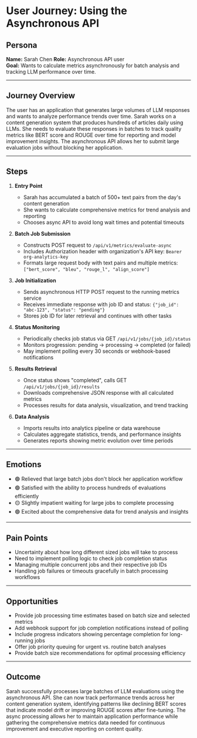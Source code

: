 # User Journey: Using the Asynchronous API

## Persona
**Name:** Sarah Chen
**Role:** Asynchronous API user  
**Goal:** Wants to calculate metrics asynchronously for batch analysis and tracking LLM performance over time.

---

## Journey Overview
The user has an application that generates large volumes of LLM responses and wants to analyze performance trends over time. Sarah works on a content generation system that produces hundreds of articles daily using LLMs. She needs to evaluate these responses in batches to track quality metrics like BERT score and ROUGE over time for reporting and model improvement insights. The asynchronous API allows her to submit large evaluation jobs without blocking her application.

---

## Steps

1. **Entry Point**
   - Sarah has accumulated a batch of 500+ text pairs from the day's content generation
   - She wants to calculate comprehensive metrics for trend analysis and reporting
   - Chooses async API to avoid long wait times and potential timeouts

2. **Batch Job Submission**
   - Constructs POST request to `/api/v1/metrics/evaluate-async`
   - Includes Authorization header with organization's API key: `Bearer org-analytics-key`
   - Formats large request body with text pairs and multiple metrics: `["bert_score", "bleu", "rouge_l", "align_score"]`

3. **Job Initialization**
   - Sends asynchronous HTTP POST request to the running metrics service
   - Receives immediate response with job ID and status: `{"job_id": "abc-123", "status": "pending"}`
   - Stores job ID for later retrieval and continues with other tasks

4. **Status Monitoring**
   - Periodically checks job status via GET `/api/v1/jobs/{job_id}/status`
   - Monitors progression: pending → processing → completed (or failed)
   - May implement polling every 30 seconds or webhook-based notifications

5. **Results Retrieval**
   - Once status shows "completed", calls GET `/api/v1/jobs/{job_id}/results`
   - Downloads comprehensive JSON response with all calculated metrics
   - Processes results for data analysis, visualization, and trend tracking

6. **Data Analysis**
   - Imports results into analytics pipeline or data warehouse
   - Calculates aggregate statistics, trends, and performance insights
   - Generates reports showing metric evolution over time periods

---

## Emotions
- 🟢 Relieved that large batch jobs don't block her application workflow
- 🟢 Satisfied with the ability to process hundreds of evaluations efficiently
- 🟡 Slightly impatient waiting for large jobs to complete processing
- 🟢 Excited about the comprehensive data for trend analysis and insights

---

## Pain Points
- Uncertainty about how long different sized jobs will take to process
- Need to implement polling logic to check job completion status
- Managing multiple concurrent jobs and their respective job IDs
- Handling job failures or timeouts gracefully in batch processing workflows

---

## Opportunities
- Provide job processing time estimates based on batch size and selected metrics
- Add webhook support for job completion notifications instead of polling
- Include progress indicators showing percentage completion for long-running jobs
- Offer job priority queuing for urgent vs. routine batch analyses
- Provide batch size recommendations for optimal processing efficiency

---

## Outcome
Sarah successfully processes large batches of LLM evaluations using the asynchronous API. She can now track performance trends across her content generation system, identifying patterns like declining BERT scores that indicate model drift or improving ROUGE scores after fine-tuning. The async processing allows her to maintain application performance while gathering the comprehensive metrics data needed for continuous improvement and executive reporting on content quality.